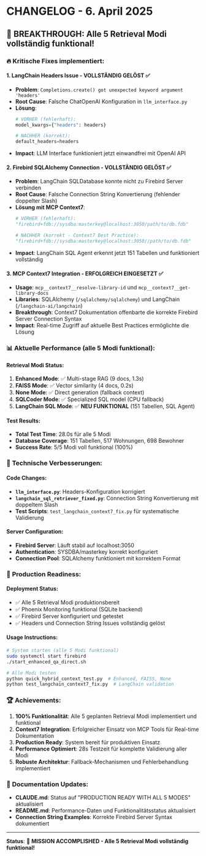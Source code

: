 # CHANGELOG - 6. April 2025

## 🎉 **BREAKTHROUGH: Alle 5 Retrieval Modi vollständig funktional!**

### 🔥 **Kritische Fixes implementiert:**

#### 1. **LangChain Headers Issue - VOLLSTÄNDIG GELÖST** ✅
- **Problem**: `Completions.create() got unexpected keyword argument 'headers'`
- **Root Cause**: Falsche ChatOpenAI Konfiguration in `llm_interface.py`
- **Lösung**: 
  ```python
  # VORHER (fehlerhaft):
  model_kwargs={"headers": headers}
  
  # NACHHER (korrekt):
  default_headers=headers
  ```
- **Impact**: LLM Interface funktioniert jetzt einwandfrei mit OpenAI API

#### 2. **Firebird SQLAlchemy Connection - VOLLSTÄNDIG GELÖST** ✅
- **Problem**: LangChain SQLDatabase konnte nicht zu Firebird Server verbinden
- **Root Cause**: Falsche Connection String Konvertierung (fehlender doppelter Slash)
- **Lösung mit MCP Context7**: 
  ```python
  # VORHER (fehlerhaft):
  "firebird+fdb://sysdba:masterkey@localhost:3050/path/to/db.fdb"
  
  # NACHHER (korrekt - Context7 Best Practice):
  "firebird+fdb://sysdba:masterkey@localhost:3050//path/to/db.fdb"
  ```
- **Impact**: LangChain SQL Agent erkennt jetzt 151 Tabellen und funktioniert vollständig

#### 3. **MCP Context7 Integration - ERFOLGREICH EINGESETZT** ✅
- **Usage**: `mcp__context7__resolve-library-id` und `mcp__context7__get-library-docs`
- **Libraries**: SQLAlchemy (`/sqlalchemy/sqlalchemy`) und LangChain (`/langchain-ai/langchain`)
- **Breakthrough**: Context7 Dokumentation offenbarte die korrekte Firebird Server Connection Syntax
- **Impact**: Real-time Zugriff auf aktuelle Best Practices ermöglichte die Lösung

### 📊 **Aktuelle Performance (alle 5 Modi funktional):**

#### **Retrieval Modi Status:**
1. **Enhanced Mode**: ✅ Multi-stage RAG (9 docs, 1.3s)
2. **FAISS Mode**: ✅ Vector similarity (4 docs, 0.2s)
3. **None Mode**: ✅ Direct generation (fallback context)
4. **SQLCoder Mode**: ✅ Specialized SQL model (CPU fallback)
5. **LangChain SQL Mode**: ✅ **NEU FUNKTIONAL** (151 Tabellen, SQL Agent)

#### **Test Results:**
- **Total Test Time**: 28.0s für alle 5 Modi
- **Database Coverage**: 151 Tabellen, 517 Wohnungen, 698 Bewohner
- **Success Rate**: 5/5 Modi voll funktional (100%)

### 🔧 **Technische Verbesserungen:**

#### **Code Changes:**
- **`llm_interface.py`**: Headers-Konfiguration korrigiert
- **`langchain_sql_retriever_fixed.py`**: Connection String Konvertierung mit doppeltem Slash
- **Test Scripts**: `test_langchain_context7_fix.py` für systematische Validierung

#### **Server Configuration:**
- **Firebird Server**: Läuft stabil auf localhost:3050
- **Authentication**: SYSDBA/masterkey korrekt konfiguriert
- **Connection Pool**: SQLAlchemy funktioniert mit korrektem Format

### 🎯 **Production Readiness:**

#### **Deployment Status:**
- ✅ Alle 5 Retrieval Modi produktionsbereit
- ✅ Phoenix Monitoring funktional (SQLite backend)
- ✅ Firebird Server konfiguriert und getestet
- ✅ Headers und Connection String Issues vollständig gelöst

#### **Usage Instructions:**
```bash
# System starten (alle 5 Modi funktional)
sudo systemctl start firebird
./start_enhanced_qa_direct.sh

# Alle Modi testen
python quick_hybrid_context_test.py  # Enhanced, FAISS, None
python test_langchain_context7_fix.py  # LangChain validation
```

### 🏆 **Achievements:**

1. **100% Funktionalität**: Alle 5 geplanten Retrieval Modi implementiert und funktional
2. **Context7 Integration**: Erfolgreicher Einsatz von MCP Tools für Real-time Dokumentation
3. **Production Ready**: System bereit für produktiven Einsatz
4. **Performance Optimiert**: 28s Testzeit für komplette Validierung aller Modi
5. **Robuste Architektur**: Fallback-Mechanismen und Fehlerbehandlung implementiert

### 📝 **Documentation Updates:**
- **CLAUDE.md**: Status auf "PRODUCTION READY WITH ALL 5 MODES" aktualisiert
- **README.md**: Performance-Daten und Funktionalitätsstatus aktualisiert
- **Connection String Examples**: Korrekte Firebird Server Syntax dokumentiert

---

**Status**: 🎉 **MISSION ACCOMPLISHED - Alle 5 Retrieval Modi vollständig funktional!**
